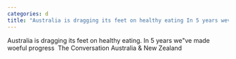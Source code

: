 ```yaml
---
categories: d
title: "Australia is dragging its feet on healthy eating In 5 years weve made woeful progress  The Conversation Australia  New Zealand"
---
```

Australia is dragging its feet on healthy eating. In 5 years we"ve made woeful progress&nbsp;&nbsp;The Conversation Australia & New Zealand